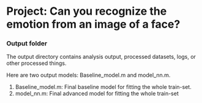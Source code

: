 # Project: Can you recognize the emotion from an image of a face?

### Output folder

The output directory contains analysis output, processed datasets, logs, or other processed things.

Here are two output models: Baseline_model.m and model_nn.m. 

1. Baseline_model.m: Final baseline model for fitting the whole train-set.
2. model_nn.m: Final advanced model for fitting the whole train-set